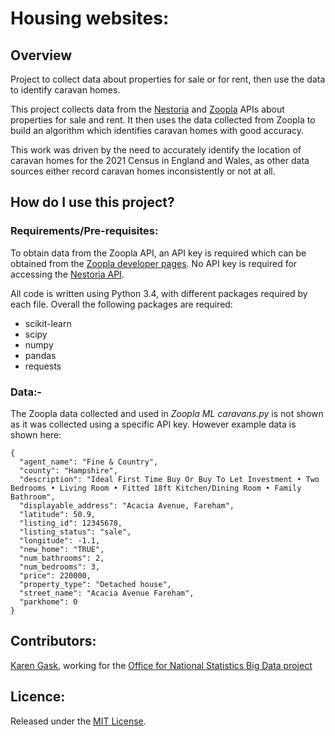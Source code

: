 # Housing websites:

## Overview

Project to collect data about properties for sale or for rent, then use the data to identify caravan homes.

This project collects data from the [Nestoria](http://www.nestoria.co.uk/) and [Zoopla](http://www.zoopla.co.uk/) APIs about properties for sale and rent. It then uses the data collected from Zoopla to build an algorithm which identifies caravan homes with good accuracy.

This work was driven by the need to accurately identify the location of caravan homes for the 2021 Census in England and Wales, as other data sources either record caravan homes inconsistently or not at all.

## How do I use this project?

### Requirements/Pre-requisites:

To obtain data from the Zoopla API, an API key is required which can be obtained from the [Zoopla developer pages](http://developer.zoopla.com/). No API key is required for accessing the [Nestoria API](http://www.nestoria.co.uk/help/api).

All code is written using Python 3.4, with different packages required by each file. Overall the following packages are required:
- scikit-learn
- scipy
- numpy
- pandas
- requests

### Data:-

The Zoopla data collected and used in *Zoopla ML caravans.py* is not shown as it was collected using a specific API key. However example data is shown here:

```
{
  "agent_name": "Fine & Country",
  "county": "Hampshire",
  "description": "Ideal First Time Buy Or Buy To Let Investment • Two Bedrooms • Living Room • Fitted 18ft Kitchen/Dining Room • Family Bathroom",
  "displayable_address": "Acacia Avenue, Fareham",
  "latitude": 50.9,
  "listing_id": 12345678,
  "listing_status": "sale",
  "longitude": -1.1,
  "new_home": "TRUE",
  "num_bathrooms": 2,
  "num_bedrooms": 3,
  "price": 220000,
  "property_type": "Detached house",
  "street_name": "Acacia Avenue Fareham",
  "parkhome": 0
}
```

## Contributors:

[Karen Gask](https://github.com/gaskyk), working for the [Office for National Statistics Big Data project](https://www.ons.gov.uk/aboutus/whatwedo/programmesandprojects/theonsbigdataproject)

## Licence:

Released under the [MIT License](LICENSE).
